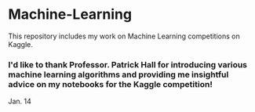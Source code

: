 # Machine-Learning

This repository includes my work on Machine Learning competitions on Kaggle. 

### I'd like to thank Professor. Patrick Hall for introducing various machine learning algorithms and providing me insightful advice on my notebooks for the Kaggle competition!


Jan. 14
